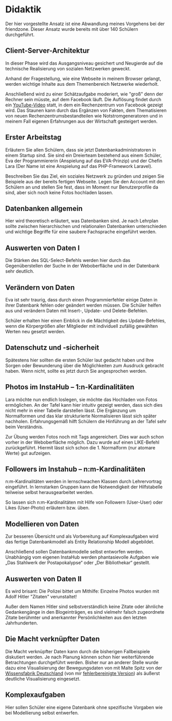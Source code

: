 # Didaktik

Der hier vorgestellte Ansatz ist eine Abwandlung meines Vorgehens bei der friendzone. Dieser Ansatz wurde bereits mit über 140 Schülern durchgeführt. 

## Client-Server-Architektur

In dieser Phase wird das Ausgangsniveau gesichert und Neugierde auf die technische Realisierung von sozialen Netzwerken geweckt.

Anhand der Fragestellung, wie eine Webseite in meinem Browser gelangt, werden wichtige Inhalte aus dem Themenbereich Netzwerke wiederholt.

Anschließend wird zu einer Schätzaufgabe moderiert, wie "groß" denn der Rechner sein müsste, auf dem Facebook läuft. Die Auflösung findet durch ein [YouTube-Video](https://youtu.be/_r97qdyQtIk?t=2m14s) statt, in dem ein Rechenzentrum von Facebook gezeigt wird. Das Staunen kann durch das Ergänzen von Fakten, dem Thematisieren von neuen Rechenzentrumsbestandteilen wie Notstromgeneratoren und in meinem Fall eigenen Erfahrungen aus der Wirtschaft gesteigert werden.

## Erster Arbeitstag

Erläutern Sie allen Schülern, dass sie jetzt Datenbankadministratoren in einem Startup sind. Sie sind ein Dreierteam bestehend aus einem Schüler, Eva der Programmiererin (Anspielung auf das EVA-Prinzip) und der Chefin Lara (Der Name ist eine Anspielung auf das PHP-Framework Laravel).

Beschreiben Sie das Ziel, ein soziales Netzwerk zu gründen und zeigen Sie Beispiele aus der bereits fertigen Webseite. Legen Sie den Account mit den Schülern an und stellen Sie fest, dass im Moment nur Benutzerprofile da sind, aber sich noch keine Fotos hochladen lassen. 

## Datenbanken allgemein

Hier wird theoretisch erläutert, was Datenbanken sind. Je nach Lehrplan sollte zwischen hierarchischen und relationalen Datenbanken unterschieden und wichtige Begriffe für eine saubere Fachsprache eingeführt werden.

## Auswerten von Daten I

Die Stärken des SQL-Select-Befehls werden hier durch das Gegenüberstellen der Suche in der Weboberfläche und in der Datenbank sehr deutlich.

## Verändern von Daten

Eva ist sehr traurig, dass durch einen Programmierfehler einige Daten in ihrer Datenbank fehlen oder geändert werden müssen. Die Schüler helfen aus und verändern Daten mit Insert-, Update- und Delete-Befehlen.

Schüler erhalten hier einen Einblick in die Mächtigkeit des Update-Befehles, wenn die Körpergrößen aller Mitglieder mit individuell zufällig gewählten Werten neu gesetzt werden. 

## Datenschutz und -sicherheit

Spätestens hier sollten die ersten Schüler laut gedacht haben und Ihre Sorgen oder Bewunderung über die Möglichkeiten zum Ausdruck gebracht haben. Wenn nicht, sollte es jetzt durch Sie angesprochen werden.

## Photos im InstaHub – 1:n-Kardinalitäten

Lara möchte nun endlich loslegen, sie möchte das Hochladen von Fotos ermöglichen. An der Tafel kann hier intuitiv gezeigt werden, dass sich dies nicht mehr in einer Tabelle darstellen lässt. Die Ergänzung um Normalformen und das klar strukturierte Normalisieren lässt sich später nachholen. Erfahrungsgemäß hilft Schülern die Hinführung an der Tafel sehr beim Verständnis.

Zur Übung werden Fotos noch mit Tags angereichert. Dies war auch schon vorher in der Weboberfläche möglich. Dazu wurde auf einen LIKE-Befehl zurückgeführt. Hiermit lässt sich schon die 1. Normalform (nur atomare Werte) gut aufzeigen.

## Followers im Instahub – n:m-Kardinalitäten

n:m-Kardinalitäten werden in lernschwachen Klassen durch Lehrervortrag eingeführt. In lernstarken Gruppen kann die Notwendigkeit der Hilfstabelle teilweise selbst herausgearbeitet werden.

So lassen sich n:m-Kardinalitäten mit Hilfe von Followern (User-User) oder Likes (User-Photo) erläutern bzw. üben.

## Modellieren von Daten

Zur besseren Übersicht und als Vorbereitung auf Komplexaufgaben wird das fertige Datenbankmodell als Entity Relationship Modell abgebildet.

Anschließend sollen Datenbankmodelle selbst entworfen werden. Unabhängig vom eigenen InstaHub werden phantasievolle Aufgaben wie „Das Stahlwerk der Postapokalypse“ oder „Der Bibliothekar“ gestellt.

## Auswerten von Daten II

Es wird brisant: Die Polizei bittet um Mithilfe: Einzelne Photos wurden mit Adolf Hitler "Zitaten" verunstaltet! 

Außer dem Namen Hitler sind selbstverständlich keine Zitate oder ähnliche Gedankengänge in den Blogeinträgen, es sind vielmehr falsch zugeordnete Zitate berühmter und anerkannter Persönlichkeiten aus den letzten Jahrhunderten.

## Die Macht verknüpfter Daten

Die Macht verknüpfter Daten kann durch die bisherigen Fallbeispiele diskutiert werden. Je nach Planung können schon hier weiterführende Betrachtungen durchgeführt werden. Bisher nur an anderer Stelle wurde dazu eine Visualisierung der Bewegungsdaten von mit Malte Spitz von der [Wissensfabrik Deutschland](https://www.wissensfabrik-deutschland.de/portal/fep/de/dt.jsp?setCursor=1_554644) (von mir [fehlerbereinigte Version](https://blog.wi-wissen.de/post/mobilfunk-und-big-data)) als äußerst deutliche Visualisierung eingesetzt.

## Komplexaufgaben

Hier sollen Schüler eine eigene Datenbank ohne spezifische Vorgaben wie bei Modellierung selbst entwerfen.